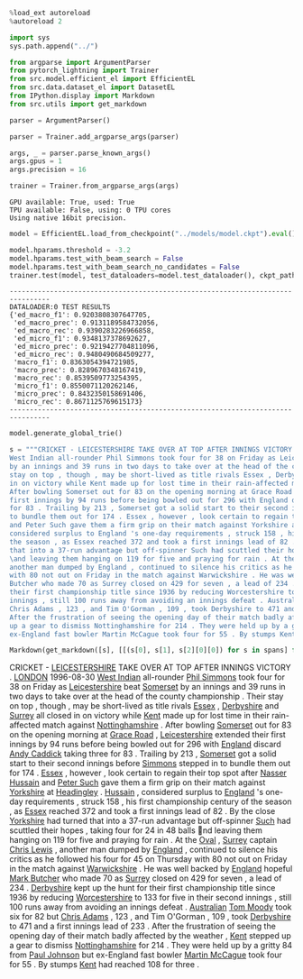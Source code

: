 ```python
%load_ext autoreload
%autoreload 2

import sys
sys.path.append("../")
```


```python
from argparse import ArgumentParser
from pytorch_lightning import Trainer
from src.model.efficient_el import EfficientEL
from src.data.dataset_el import DatasetEL
from IPython.display import Markdown
from src.utils import get_markdown
```


```python
parser = ArgumentParser()

parser = Trainer.add_argparse_args(parser)

args, _ = parser.parse_known_args()
args.gpus = 1
args.precision = 16

trainer = Trainer.from_argparse_args(args)
```

    GPU available: True, used: True
    TPU available: False, using: 0 TPU cores
    Using native 16bit precision.



```python
model = EfficientEL.load_from_checkpoint("../models/model.ckpt").eval()
```


```python
model.hparams.threshold = -3.2
model.hparams.test_with_beam_search = False
model.hparams.test_with_beam_search_no_candidates = False
trainer.test(model, test_dataloaders=model.test_dataloader(), ckpt_path=None)
```

    --------------------------------------------------------------------------------
    DATALOADER:0 TEST RESULTS
    {'ed_macro_f1': 0.9203808307647705,
     'ed_macro_prec': 0.9131189584732056,
     'ed_macro_rec': 0.9390283226966858,
     'ed_micro_f1': 0.9348137378692627,
     'ed_micro_prec': 0.9219427704811096,
     'ed_micro_rec': 0.9480490684509277,
     'macro_f1': 0.8363054394721985,
     'macro_prec': 0.8289670348167419,
     'macro_rec': 0.8539509773254395,
     'micro_f1': 0.8550071120262146,
     'micro_prec': 0.8432350158691406,
     'micro_rec': 0.8671125769615173}
    --------------------------------------------------------------------------------



```python
model.generate_global_trie()
```


```python
s = """CRICKET - LEICESTERSHIRE TAKE OVER AT TOP AFTER INNINGS VICTORY . LONDON 1996-08-30 \
West Indian all-rounder Phil Simmons took four for 38 on Friday as Leicestershire beat Somerset \
by an innings and 39 runs in two days to take over at the head of the county championship . Their \
stay on top , though , may be short-lived as title rivals Essex , Derbyshire and Surrey all closed \
in on victory while Kent made up for lost time in their rain-affected match against Nottinghamshire . \
After bowling Somerset out for 83 on the opening morning at Grace Road , Leicestershire extended their \
first innings by 94 runs before being bowled out for 296 with England discard Andy Caddick taking three \
for 83 . Trailing by 213 , Somerset got a solid start to their second innings before Simmons stepped in \
to bundle them out for 174 . Essex , however , look certain to regain their top spot after Nasser Hussain \
and Peter Such gave them a firm grip on their match against Yorkshire at Headingley . Hussain , \
considered surplus to England 's one-day requirements , struck 158 , his first championship century of \
the season , as Essex reached 372 and took a first innings lead of 82 . By the close Yorkshire had turned \
that into a 37-run advantage but off-spinner Such had scuttled their hopes , taking four for 24 in 48 balls 
\and leaving them hanging on 119 for five and praying for rain . At the Oval , Surrey captain Chris Lewis , \
another man dumped by England , continued to silence his critics as he followed his four for 45 on Thursday \
with 80 not out on Friday in the match against Warwickshire . He was well backed by England hopeful Mark \
Butcher who made 70 as Surrey closed on 429 for seven , a lead of 234 . Derbyshire kept up the hunt for \
their first championship title since 1936 by reducing Worcestershire to 133 for five in their second \
innings , still 100 runs away from avoiding an innings defeat . Australian Tom Moody took six for 82 but \
Chris Adams , 123 , and Tim O'Gorman , 109 , took Derbyshire to 471 and a first innings lead of 233 . \
After the frustration of seeing the opening day of their match badly affected by the weather , Kent stepped \
up a gear to dismiss Nottinghamshire for 214 . They were held up by a gritty 84 from Paul Johnson but \
ex-England fast bowler Martin McCague took four for 55 . By stumps Kent had reached 108 for three ."""

Markdown(get_markdown([s], [[(s[0], s[1], s[2][0][0]) for s in spans] for spans in  model.sample([s])])[0])
```




CRICKET - [LEICESTERSHIRE](https://en.wikipedia.org/wiki/Leicestershire_County_Cricket_Club) TAKE OVER AT TOP AFTER INNINGS VICTORY . [LONDON](https://en.wikipedia.org/wiki/London) 1996-08-30 [West Indian](https://en.wikipedia.org/wiki/West_Indies) all-rounder [Phil Simmons](https://en.wikipedia.org/wiki/Philip_Walton) took four for 38 on Friday as [Leicestershire](https://en.wikipedia.org/wiki/Leicestershire_County_Cricket_Club) beat [Somerset](https://en.wikipedia.org/wiki/Somerset_County_Cricket_Club) by an innings and 39 runs in two days to take over at the head of the county championship . Their stay on top , though , may be short-lived as title rivals [Essex](https://en.wikipedia.org/wiki/Essex_County_Cricket_Club) , [Derbyshire](https://en.wikipedia.org/wiki/Derbyshire_County_Cricket_Club) and [Surrey](https://en.wikipedia.org/wiki/Surrey_County_Cricket_Club) all closed in on victory while [Kent](https://en.wikipedia.org/wiki/Kent_County_Cricket_Club) made up for lost time in their rain-affected match against [Nottinghamshire](https://en.wikipedia.org/wiki/Nottinghamshire_County_Cricket_Club) . After bowling [Somerset](https://en.wikipedia.org/wiki/Somerset_County_Cricket_Club) out for 83 on the opening morning at [Grace Road](https://en.wikipedia.org/wiki/Grace_Road) , [Leicestershire](https://en.wikipedia.org/wiki/Leicestershire_County_Cricket_Club) extended their first innings by 94 runs before being bowled out for 296 with [England](https://en.wikipedia.org/wiki/England_cricket_team) discard [Andy Caddick](https://en.wikipedia.org/wiki/Andrew_Caddick) taking three for 83 . Trailing by 213 , [Somerset](https://en.wikipedia.org/wiki/Somerset_County_Cricket_Club) got a solid start to their second innings before [Simmons](https://en.wikipedia.org/wiki/Singapore) stepped in to bundle them out for 174 . [Essex](https://en.wikipedia.org/wiki/Essex_County_Cricket_Club) , however , look certain to regain their top spot after [Nasser Hussain](https://en.wikipedia.org/wiki/Nasser_Hussain) and [Peter Such](https://en.wikipedia.org/wiki/Peter_Thomson_(golfer)) gave them a firm grip on their match against [Yorkshire](https://en.wikipedia.org/wiki/Yorkshire_County_Cricket_Club) at [Headingley](https://en.wikipedia.org/wiki/Headingley_Stadium) . [Hussain](https://en.wikipedia.org/wiki/Nasser_Hussain) , considered surplus to [England](https://en.wikipedia.org/wiki/England_cricket_team) 's one-day requirements , struck 158 , his first championship century of the season , as [Essex](https://en.wikipedia.org/wiki/Essex_County_Cricket_Club) reached 372 and took a first innings lead of 82 . By the close [Yorkshire](https://en.wikipedia.org/wiki/Yorkshire_County_Cricket_Club) had turned that into a 37-run advantage but off-spinner [Such](https://en.wikipedia.org/wiki/Mark_Broadhurst) had scuttled their hopes , taking four for 24 in 48 balls 
nd leaving them hanging on 119 for five and praying for rain . At the [Oval](https://en.wikipedia.org/wiki/The_Oval) , [Surrey](https://en.wikipedia.org/wiki/Surrey_County_Cricket_Club) captain [Chris Lewis](https://en.wikipedia.org/wiki/Chris_Lewis_(cricketer)) , another man dumped by [England](https://en.wikipedia.org/wiki/England_cricket_team) , continued to silence his critics as he followed his four for 45 on Thursday with 80 not out on Friday in the match against [Warwickshire](https://en.wikipedia.org/wiki/Warwickshire_County_Cricket_Club) . He was well backed by [England](https://en.wikipedia.org/wiki/England_cricket_team) hopeful [Mark Butcher](https://en.wikipedia.org/wiki/Mark_Butcher) who made 70 as [Surrey](https://en.wikipedia.org/wiki/Surrey_County_Cricket_Club) closed on 429 for seven , a lead of 234 . [Derbyshire](https://en.wikipedia.org/wiki/Derbyshire_County_Cricket_Club) kept up the hunt for their first championship title since 1936 by reducing [Worcestershire](https://en.wikipedia.org/wiki/Worcestershire_County_Cricket_Club) to 133 for five in their second innings , still 100 runs away from avoiding an innings defeat . [Australian](https://en.wikipedia.org/wiki/Australia) [Tom Moody](https://en.wikipedia.org/wiki/Tommy_Haas) took six for 82 but [Chris Adams](https://en.wikipedia.org/wiki/Chris_Walker_(squash_player)) , 123 , and Tim O'Gorman , 109 , took [Derbyshire](https://en.wikipedia.org/wiki/Derbyshire_County_Cricket_Club) to 471 and a first innings lead of 233 . After the frustration of seeing the opening day of their match badly affected by the weather , [Kent](https://en.wikipedia.org/wiki/Kent_County_Cricket_Club) stepped up a gear to dismiss [Nottinghamshire](https://en.wikipedia.org/wiki/Nottinghamshire_County_Cricket_Club) for 214 . They were held up by a gritty 84 from [Paul Johnson](https://en.wikipedia.org/wiki/Paul_Johnson_(squash_player)) but ex-England fast bowler [Martin McCague](https://en.wikipedia.org/wiki/Martin_McCague) took four for 55 . By stumps [Kent](https://en.wikipedia.org/wiki/Kent_County_Cricket_Club) had reached 108 for three .


